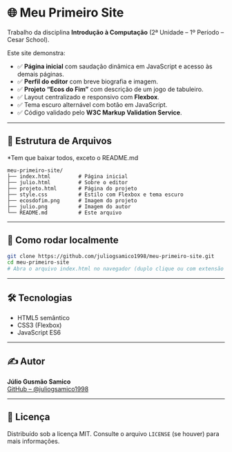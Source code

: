 # 🌐 Meu Primeiro Site

Trabalho da disciplina **Introdução à Computação** (2ª Unidade – 1º Período – Cesar School).

Este site demonstra:

- ✅ **Página inicial** com saudação dinâmica em JavaScript e acesso às demais páginas.
- ✅ **Perfil do editor** com breve biografia e imagem.
- ✅ **Projeto “Ecos do Fim”** com descrição de um jogo de tabuleiro.
- ✅ Layout centralizado e responsivo com **Flexbox**.
- ✅ Tema escuro alternável com botão em JavaScript.
- ✅ Código validado pelo **W3C Markup Validation Service**.

---

## 📁 Estrutura de Arquivos

*Tem que baixar todos, exceto o README.md

```
meu-primeiro-site/
├── index.html         # Página inicial
├── julio.html         # Sobre o editor
├── projeto.html       # Página do projeto
├── style.css          # Estilo com Flexbox e tema escuro
├── ecosdofim.png      # Imagem do projeto
├── julio.png          # Imagem do autor
└── README.md          # Este arquivo
```

---

## 🚀 Como rodar localmente

```bash
git clone https://github.com/juliogsamico1998/meu-primeiro-site.git
cd meu-primeiro-site
# Abra o arquivo index.html no navegador (duplo clique ou com extensão Live Server)
```

---

## 🛠️ Tecnologias

- HTML5 semântico  
- CSS3 (Flexbox)  
- JavaScript ES6

---

## ✍️ Autor

**Júlio Gusmão Samico**  
[GitHub – @juliogsamico1998](https://github.com/juliogsamico1998)

---

## 📝 Licença

Distribuído sob a licença MIT. Consulte o arquivo `LICENSE` (se houver) para mais informações.
